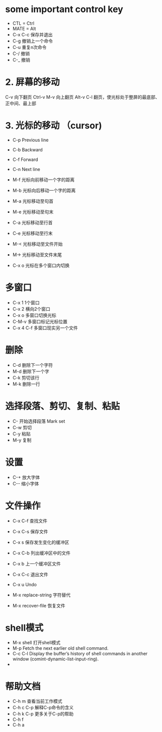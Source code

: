 # some important control key
- CTL = Ctrl
- MATE = Alt
- C-x C-c    保存并退出
- C-g        撤销上一个命令
- C-u        重复n次命令
- C-/        撤销
- C-_        撤销

# 2. 屏幕的移动
C-v        向下翻页  Ctrl-v
M-v        向上翻页  Alt-v
C-l        翻页，使光标处于整屏的最底部、正中间、最上部

# 3. 光标的移动 （cursor)


- C-p	Previous line			       
- C-b	Backward

- C-f	Forward
- C-n	Next line

- M-f   光标向前移动一个字的距离
- M-b   光标向后移动一个字的距离

- M-a   光标移动至句首
- M-e   光标移动至句末

- C-a   光标移动至行首
- C-e   光标移动至行末

- M-<   光标移动至文件开始
- M->   光标移动至文件末尾
- C-x o 光标在多个窗口内切换

# 多窗口
- C-x 1  1个窗口
- C-x 2  横向2个窗口
- C-x o  多窗口切换光标
- C-M-v  多窗口标记光标位置
- C-x 4 C-f 多窗口现实另一个文件

# 删除
- C-d       删除下一个字符
- M-d       删除下一个字
- C-k       剪切该行
- M-k       删除一行

# 选择段落、剪切、复制、粘贴
- C-<SPC>   开始选择段落  Mark set
- C-w        剪切
- C-y        粘贴
- M-y        复制

# 设置
- C-+    放大字体
- C--    缩小字体

# 文件操作
- C-x C-f  查找文件
- C-x C-s  保存文件
- C-x s    保存发生变化的缓冲区
- C-x C-b  列出缓冲区中的文件
- C-x b    上一个缓冲区文件
- C-x C-c  退出文件
- C-x u    Undo

- M-x replace-string   字符替代
- M-x recover-file <Return>    恢复文件

# shell模式
- M-x shell     打开shell模式
- M-p           Fetch the next earlier old shell command.
- C-c C-l       Display the buffer’s history of shell commands in another window (comint-dynamic-list-input-ring).
- 

# 帮助文档
- C-h m  查看当前工作模式
- C-h c  C-p   解释C-p命令的含义
- C-h k C-p    更多关于C-p的帮助
- C-h f
- C-h a
